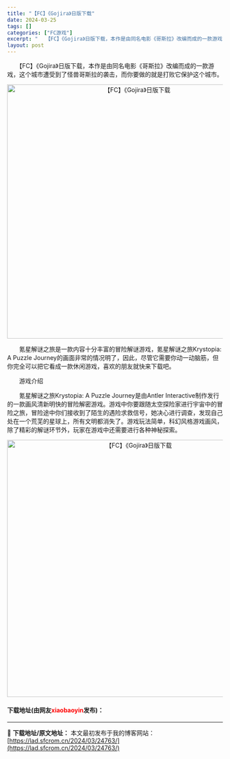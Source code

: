 ```yaml
---
title: "【FC】《Gojira》日版下载"
date: 2024-03-25
tags: []
categories: ["FC游戏"]
excerpt: "　　【FC】《Gojira》日版下载，本作是由同名电影《哥斯拉》改编而成的一款游戏，这个城市遭受到了怪兽哥斯拉的袭击，而你要做的就是打败它保护这个城市。 　　氪星解谜之旅是一款内容十分丰富的冒险解谜游戏，氪星解谜之旅Krystopia: A Puzzle Journey的画面非常的情况明了，因此，尽&hellip;"
layout: post
---
```


 <p>　　【FC】《Gojira》日版下载，本作是由同名电影《哥斯拉》改编而成的一款游戏，这个城市遭受到了怪兽哥斯拉的袭击，而你要做的就是打败它保护这个城市。</p> <p align="center"><img align="" border="0" src="https://lad.sfcrom.cn/wp-content/uploads/2024/03/20240325_660191f7ec4dc.png" width="592" alt="【FC】《Gojira》日版下载" /></p> <p>　　氪星解谜之旅是一款内容十分丰富的冒险解谜游戏，氪星解谜之旅Krystopia: A Puzzle Journey的画面非常的情况明了，因此，尽管它需要你动一动脑筋，但你完全可以把它看成一款休闲游戏，喜欢的朋友就快来下载吧。</p> <p>　　游戏介绍</p> <p>　　氪星解谜之旅Krystopia: A Puzzle Journey是由Antler Interactive制作发行的一款画风清新明快的冒险解密游戏。游戏中你要跟随太空探险家进行宇宙中的冒险之旅，冒险途中你们接收到了陌生的遇险求救信号，她决心进行调查，发现自己处在一个荒芜的星球上，所有文明都消失了。游戏玩法简单，科幻风格游戏画风，除了精彩的解谜环节外，玩家在游戏中还需要进行各种神秘探索。</p> <p align="center"><img align="" border="0" src="https://lad.sfcrom.cn/wp-content/uploads/2024/03/20240325_660191f945cbd.png" width="599" alt="【FC】《Gojira》日版下载" /></p> <p><h4>下载地址(由网友<font color="red">xiaobaoyin</font>发布)：</h4></p> 

---
📖 **下载地址/原文地址：** 本文最初发布于我的博客网站：[https://lad.sfcrom.cn/2024/03/24763/](https://lad.sfcrom.cn/2024/03/24763/)
